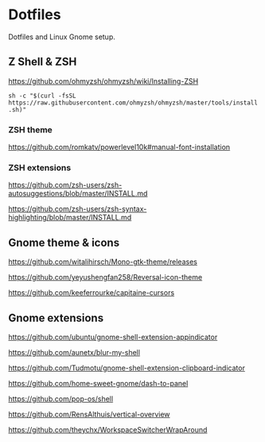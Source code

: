 # Dotfiles

Dotfiles and Linux Gnome setup.

## Z Shell & ZSH

https://github.com/ohmyzsh/ohmyzsh/wiki/Installing-ZSH

`sh -c "$(curl -fsSL https://raw.githubusercontent.com/ohmyzsh/ohmyzsh/master/tools/install.sh)"`

### ZSH theme

https://github.com/romkatv/powerlevel10k#manual-font-installation

### ZSH extensions

https://github.com/zsh-users/zsh-autosuggestions/blob/master/INSTALL.md

https://github.com/zsh-users/zsh-syntax-highlighting/blob/master/INSTALL.md

## Gnome theme & icons

https://github.com/witalihirsch/Mono-gtk-theme/releases

https://github.com/yeyushengfan258/Reversal-icon-theme

https://github.com/keeferrourke/capitaine-cursors

## Gnome extensions

https://github.com/ubuntu/gnome-shell-extension-appindicator

https://github.com/aunetx/blur-my-shell

https://github.com/Tudmotu/gnome-shell-extension-clipboard-indicator

https://github.com/home-sweet-gnome/dash-to-panel

https://github.com/pop-os/shell

https://github.com/RensAlthuis/vertical-overview

https://github.com/theychx/WorkspaceSwitcherWrapAround
